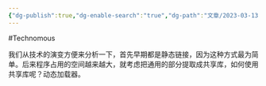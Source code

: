 ```yaml
---
{"dg-publish":true,"dg-enable-search":"true","dg-path":"文章/2023-03-13 动态加载和动态链接技术.md","permalink":"/文章/2023-03-13 动态加载和动态链接技术/","dgEnableSearch":"true","dgPassFrontmatter":true}
---
```


#Technomous 

我们从技术的演变方便来分析一下，首先早期都是静态链接，因为这种方式最为简单。后来程序占用的空间越来越大，就考虑把通用的部分提取成共享库，如何使用共享库呢？动态加载器。